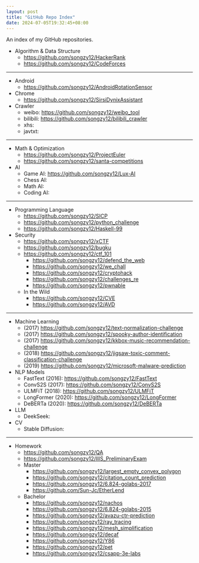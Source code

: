 ```yaml
---
layout: post
title: "GitHub Repo Index"
date: 2024-07-05T19:32:45+08:00
---
```


An index of my GitHub repositories.

* Algorithm & Data Structure
  * https://github.com/songzy12/HackerRank
  * https://github.com/songzy12/CodeForces

---

* Android
  * https://github.com/songzy12/AndroidRotationSensor
* Chrome
  * https://github.com/songzy12/SirsiDynixAssistant
* Crawler
  * weibo: https://github.com/songzy12/weibo_tool
  * bilibili: https://github.com/songzy12/bilibili_crawler
  * xhs: 
  * javtxt:

---

* Math & Optimization
  * https://github.com/songzy12/ProjectEuler
  * https://github.com/songzy12/santa-competitions
* AI
  * Game AI: https://github.com/songzy12/Lux-AI
  * Chess AI:
  * Math AI:
  * Coding AI:

---

* Programming Language
  * https://github.com/songzy12/SICP
  * https://github.com/songzy12/python_challenge
  * https://github.com/songzy12/Haskell-99
* Security
  * https://github.com/songzy12/xCTF
  * https://github.com/songzy12/bugku
  * https://github.com/songzy12/ctf_101
    * https://github.com/songzy12/defend_the_web
    * https://github.com/songzy12/we_chall
    * https://github.com/songzy12/cryptohack
    * https://github.com/songzy12/challenges_re
    * https://github.com/songzy12/pwnable
  * In the Wild
    * https://github.com/songzy12/CVE
    * https://github.com/songzy12/AVD

---

* Machine Learning
  * (2017) https://github.com/songzy12/text-normalization-challenge
  * (2017) https://github.com/songzy12/spooky-author-identification
  * (2017) https://github.com/songzy12/kkbox-music-recommendation-challenge
  * (2018) https://github.com/songzy12/jigsaw-toxic-comment-classification-challenge
  * (2019) https://github.com/songzy12/microsoft-malware-prediction
* NLP Models
  * FastText (2016): https://github.com/songzy12/FastText
  * ConvS2S (2017): https://github.com/songzy12/ConvS2S
  * ULMFiT (2018): https://github.com/songzy12/ULMFiT
  * LongFormer (2020): https://github.com/songzy12/LongFormer
  * DeBERTa (2020): https://github.com/songzy12/DeBERTa
* LLM
  * DeekSeek:
* CV
  * Stable Diffusion:

---

* Homework
  * https://github.com/songzy12/QA
  * https://github.com/songzy12/IIIS_PreliminaryExam
  * Master
    * https://github.com/songzy12/largest_empty_convex_polygon
    * https://github.com/songzy12/citation_count_prediction
    * https://github.com/songzy12/6.824-golabs-2017
    * https://github.com/Sun-Jc/EtherLend
  * Bachelor
    * https://github.com/songzy12/nachos
    * https://github.com/songzy12/6.824-golabs-2015
    * https://github.com/songzy12/avazu-ctr-prediction
    * https://github.com/songzy12/ray_tracing
    * https://github.com/songzy12/mesh_simplification
    * https://github.com/songzy12/decaf
    * https://github.com/songzy12/Y86
    * https://github.com/songzy12/pet
    * https://github.com/songzy12/csapp-3e-labs
